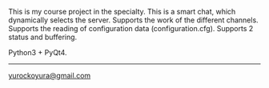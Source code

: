 This is my course project in the specialty. 
This is a smart chat, which dynamically selects the server. 
Supports the work of the different channels. 
Supports the reading of configuration data (configuration.cfg). 
Supports 2 status and buffering.

Python3 + PyQt4.

--------------
yurockoyura@gmail.com 
